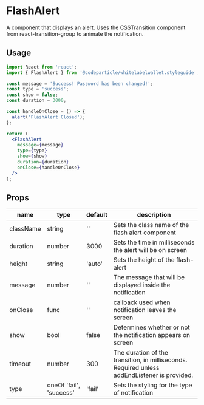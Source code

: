 # FlashAlert

A component that displays an alert. Uses the CSSTransition component from react-transition-group to animate the notification. 

## Usage

```jsx
import React from 'react';
import { FlashAlert } from '@codeparticle/whitelabelwallet.styleguide';

const message = 'Success! Password has been changed!';
const type = 'success';
const show = false;
const duration = 3000;

const handleOnClose = () => {
  alert('FlashAlert Closed');
};

return (
  <FlashAlert
    message={message}
    type={type}
    show={show}
    duration={duration}
    onClose={handleOnClose}
  />
);
```

## Props

| name | type | default | description |
| ---- | ---- | ------- | ----------- |
| className | string | '' | Sets the class name of the flash alert component |
| duration | number | 3000 | Sets the time in milliseconds the alert will be on screen |
| height | string | 'auto' | Sets the height of the flash-alert |
| message | number | '' | The message that will be displayed inside the notification |
| onClose | func | '' | callback used when notification leaves the screen |
| show | bool | false | Determines whether or not the notification appears on screen  |
| timeout | number | 300 | The duration of the transition, in milliseconds. Required unless addEndListener is provided. |
| type | oneOf 'fail', 'success' | 'fail' | Sets the styling for the type of notification |
